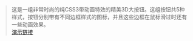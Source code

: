 
> 这是一组非常时尚的纯CSS3带动画特效的精美3D大按钮。这组按钮共5种样式，按钮分别带有不同边框样式的图标，并且这些边框在鼠标滑过时还有一些动画效果。  
> [演示链接](http://htmlpreview.github.io/?https://github.com/xiaomaer/css3Button/blob/master/index.html)
